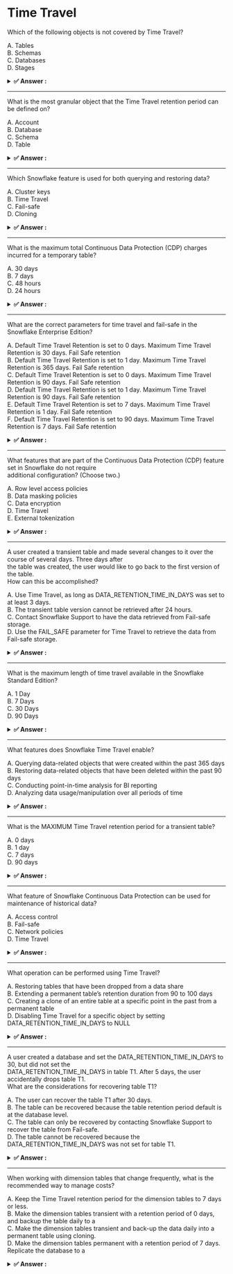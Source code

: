 # Time Travel                                                                                                                                                                                                                                                                                                                                                                                                                                                                                                                                                                                                                                                                                                    
Which of the following objects is not covered by Time Travel?                                                                                                                                                                                                                                                                                                                                                                                                                                                                                                                                                                                                                                                    
                                                                                                                                                                                                                                                                                                                                                                                                                                                                                                                                                                                                                                                                                                                 
A. Tables<br>B. Schemas<br>C. Databases<br>D. Stages                                                                                                                                                                                                                                                                                                                                                                                                                                                                                                                                                                                                                                                             
                                                                                                                                                                                                                                                                                                                                                                                                                                                                                                                                                                                                                                                                                                                 
<details>                                                                                                                                                                                                                                                                                                                                                                                                                                                                                                                                                                                                                                                                                                        
<summary><strong>✅ Answer : </strong></summary>                                                                                                                                                                                                                                                                                                                                                                                                                                                                                                                                                                                                                                                                 
<strong>D</strong>                                                                                                                                                                                                                                                                                                                                                                                                                                                                                                                                                                                                                                                                                               
                                                                                                                                                                                                                                                                                                                                                                                                                                                                                                                                                                                                                                                                                                                 
The correct answer is D. Stages are not directly covered by Snowflake's Time Travel feature. Time Travel                                                                                                                                                                                                                                                                                                                                                                                                                                                                                                                                                                                                         
allows you to access historical data for tables, schemas, and databases at any point within a defined period.                                                                                                                                                                                                                                                                                                                                                                                                                                                                                                                                                                                                    
This period, known as the data retention period, can be up to 90 days for Snowflake Enterprise Edition (and                                                                                                                                                                                                                                                                                                                                                                                                                                                                                                                                                                                                      
higher). Time Travel enables restoring data to a previous state, recovering dropped objects, and querying data                                                                                                                                                                                                                                                                                                                                                                                                                                                                                                                                                                                                   
as it existed in the past.                                                                                                                                                                                                                                                                                                                                                                                                                                                                                                                                                                                                                                                                                       
Tables are fundamental data storage units in Snowflake and are directly supported by Time Travel. Schemas,                                                                                                                                                                                                                                                                                                                                                                                                                                                                                                                                                                                                       
which are logical groupings of database objects like tables, views, and functions, are also covered, enabling                                                                                                                                                                                                                                                                                                                                                                                                                                                                                                                                                                                                    
you to restore an entire schema to a past state. Similarly, Databases, containing schemas and other objects,                                                                                                                                                                                                                                                                                                                                                                                                                                                                                                                                                                                                     
are also covered, allowing a database to be reverted to a previous version.                                                                                                                                                                                                                                                                                                                                                                                                                                                                                                                                                                                                                                      
Stages, on the other hand, are used for storing and accessing data files that are loaded into or unloaded from                                                                                                                                                                                                                                                                                                                                                                                                                                                                                                                                                                                                   
Snowflake. While you can version control files within stages using features like data pipelines or external                                                                                                                                                                                                                                                                                                                                                                                                                                                                                                                                                                                                      
tools, Time Travel doesn't directly apply to the stage objects themselves. It's the data within the tables loaded                                                                                                                                                                                                                                                                                                                                                                                                                                                                                                                                                                                                
from the stages that benefits from Time Travel. Therefore, while the data that was in a stage might end up                                                                                                                                                                                                                                                                                                                                                                                                                                                                                                                                                                                                       
being time traveled in a table, the stage itself is not subject to the Time Travel functionality.                                                                                                                                                                                                                                                                                                                                                                                                                                                                                                                                                                                                                
For more information on Snowflake's Time Travel feature and its scope, refer to the official Snowflake                                                                                                                                                                                                                                                                                                                                                                                                                                                                                                                                                                                                           
documentation:                                                                                                                                                                                                                                                                                                                                                                                                                                                                                                                                                                                                                                                                                                   
Snowflake Time Travel: https://docs.snowflake.com/en/user-guide/data-time-travel.html                                                                                                                                                                                                                                                                                                                                                                                                                                                                                                                                                                                                                            
Understanding Stages: https://docs.snowflake.com/en/user-guide/data-load-overview.html#stages                                                                                                                                                                                                                                                                                                                                                                                                                                                                                                                                                                                                                    
</details>                                                                                                                                                                                                                                                                                                                                                                                                                                                                                                                                                                                                                                                                                                       
                                                                                                                                                                                                                                                                                                                                                                                                                                                                                                                                                                                                                                                                                                                 
                                                                                                                                                                                                                                                                                                                                                                                                                                                                                                                                                                                                                                                                                                                 
---                                                                                                                                                                                                                                                                                                                                                                                                                                                                                                                                                                                                                                                                                                              
What is the most granular object that the Time Travel retention period can be defined on?                                                                                                                                                                                                                                                                                                                                                                                                                                                                                                                                                                                                                        
                                                                                                                                                                                                                                                                                                                                                                                                                                                                                                                                                                                                                                                                                                                 
A. Account<br>B. Database<br>C. Schema<br>D. Table                                                                                                                                                                                                                                                                                                                                                                                                                                                                                                                                                                                                                                                               
                                                                                                                                                                                                                                                                                                                                                                                                                                                                                                                                                                                                                                                                                                                 
<details>                                                                                                                                                                                                                                                                                                                                                                                                                                                                                                                                                                                                                                                                                                        
<summary><strong>✅ Answer : </strong></summary>                                                                                                                                                                                                                                                                                                                                                                                                                                                                                                                                                                                                                                                                 
<strong>D</strong>                                                                                                                                                                                                                                                                                                                                                                                                                                                                                                                                                                                                                                                                                               
                                                                                                                                                                                                                                                                                                                                                                                                                                                                                                                                                                                                                                                                                                                 
The correct answer is D. Table. Snowflake's Time Travel feature allows restoring historical data, and the                                                                                                                                                                                                                                                                                                                                                                                                                                                                                                                                                                                                        
retention period, which determines how far back data can be recovered, is configurable. Time Travel retention                                                                                                                                                                                                                                                                                                                                                                                                                                                                                                                                                                                                    
is not set at the account, database, or schema level. Instead, it is defined most granularly at the table level.                                                                                                                                                                                                                                                                                                                                                                                                                                                                                                                                                                                                 
This means that each table can have its own specific time travel retention period. While databases and                                                                                                                                                                                                                                                                                                                                                                                                                                                                                                                                                                                                           
schemas are logical containers for tables, they inherit the table-level configuration for time travel when no                                                                                                                                                                                                                                                                                                                                                                                                                                                                                                                                                                                                    
specific setting is provided to the database or schema. Tables are the specific physical objects in Snowflake                                                                                                                                                                                                                                                                                                                                                                                                                                                                                                                                                                                                    
that store data; therefore, time travel’s retention period applies to the data stored within the individual tables.                                                                                                                                                                                                                                                                                                                                                                                                                                                                                                                                                                                              
When you perform operations like dropping or updating a table, the historical data is stored to enable the time                                                                                                                                                                                                                                                                                                                                                                                                                                                                                                                                                                                                  
travel feature, which is configured at the table level. This granulity of configuration permits fine-grained                                                                                                                                                                                                                                                                                                                                                                                                                                                                                                                                                                                                     
control over data recovery, allowing for differences in data sensitivity and value across different tables.                                                                                                                                                                                                                                                                                                                                                                                                                                                                                                                                                                                                      
Configuring time travel at the table level is also very efficient because you can have different retention                                                                                                                                                                                                                                                                                                                                                                                                                                                                                                                                                                                                       
policies for different types of tables, thus preventing excessive costs on those tables that don't require long                                                                                                                                                                                                                                                                                                                                                                                                                                                                                                                                                                                                  
retention periods.                                                                                                                                                                                                                                                                                                                                                                                                                                                                                                                                                                                                                                                                                               
Authoritative Links for further research:                                                                                                                                                                                                                                                                                                                                                                                                                                                                                                                                                                                                                                                                        
Snowflake Documentation on Time Travel: https://docs.snowflake.com/en/user-guide/data-time-travel.html                                                                                                                                                                                                                                                                                                                                                                                                                                                                                                                                                                                                           
Snowflake Documentation on Configuring Time Travel: https://docs.snowflake.com/en/user-guide/datatime-travel-configure.html                                                                                                                                                                                                                                                                                                                                                                                                                                                                                                                                                                                      
</details>                                                                                                                                                                                                                                                                                                                                                                                                                                                                                                                                                                                                                                                                                                       
                                                                                                                                                                                                                                                                                                                                                                                                                                                                                                                                                                                                                                                                                                                 
                                                                                                                                                                                                                                                                                                                                                                                                                                                                                                                                                                                                                                                                                                                 
---                                                                                                                                                                                                                                                                                                                                                                                                                                                                                                                                                                                                                                                                                                              
Which Snowflake feature is used for both querying and restoring data?                                                                                                                                                                                                                                                                                                                                                                                                                                                                                                                                                                                                                                            
                                                                                                                                                                                                                                                                                                                                                                                                                                                                                                                                                                                                                                                                                                                 
A. Cluster keys<br>B. Time Travel<br>C. Fail-safe<br>D. Cloning                                                                                                                                                                                                                                                                                                                                                                                                                                                                                                                                                                                                                                                  
                                                                                                                                                                                                                                                                                                                                                                                                                                                                                                                                                                                                                                                                                                                 
<details>                                                                                                                                                                                                                                                                                                                                                                                                                                                                                                                                                                                                                                                                                                        
<summary><strong>✅ Answer : </strong></summary>                                                                                                                                                                                                                                                                                                                                                                                                                                                                                                                                                                                                                                                                 
<strong>B</strong>                                                                                                                                                                                                                                                                                                                                                                                                                                                                                                                                                                                                                                                                                               
                                                                                                                                                                                                                                                                                                                                                                                                                                                                                                                                                                                                                                                                                                                 
The correct answer is B. Time Travel. Time Travel is a core Snowflake feature that enables users to access                                                                                                                                                                                                                                                                                                                                                                                                                                                                                                                                                                                                       
historical data at any point within a defined retention period. This functionality serves dual purposes: querying                                                                                                                                                                                                                                                                                                                                                                                                                                                                                                                                                                                                
and restoring data. Firstly, it allows users to query data as it existed at a specific point in the past, without                                                                                                                                                                                                                                                                                                                                                                                                                                                                                                                                                                                                
needing to restore the entire table. This is achieved through simple SQL queries using the AT or BEFORE                                                                                                                                                                                                                                                                                                                                                                                                                                                                                                                                                                                                          
keywords with a timestamp or offset. Secondly, Time Travel facilitates data restoration by enabling users to                                                                                                                                                                                                                                                                                                                                                                                                                                                                                                                                                                                                     
create clones or restore tables, schemas, or databases back to their state at a previous point in time. This is                                                                                                                                                                                                                                                                                                                                                                                                                                                                                                                                                                                                  
crucial for recovering from accidental data deletion or incorrect updates.                                                                                                                                                                                                                                                                                                                                                                                                                                                                                                                                                                                                                                       
In contrast, cluster keys (A) are used to optimize data storage and query performance by grouping similar                                                                                                                                                                                                                                                                                                                                                                                                                                                                                                                                                                                                        
data together. Fail-safe (C) is Snowflake's disaster recovery mechanism designed for data recovery by                                                                                                                                                                                                                                                                                                                                                                                                                                                                                                                                                                                                            
Snowflake after the Time Travel retention period, but it is not user accessible for querying or immediate                                                                                                                                                                                                                                                                                                                                                                                                                                                                                                                                                                                                        
restoration and it also has no user query interface. Cloning (D) is a powerful feature for creating point-in-timecopies but does not allow querying the past data directly, that past data should be accessed first using the                                                                                                                                                                                                                                                                                                                                                                                                                                                                                    
Time Travel query. Thus, only Time Travel provides a combined mechanism for direct historical data query and                                                                                                                                                                                                                                                                                                                                                                                                                                                                                                                                                                                                     
restoration.                                                                                                                                                                                                                                                                                                                                                                                                                                                                                                                                                                                                                                                                                                     
Essentially, Time Travel acts as a built-in version control system for data within Snowflake, allowing flexible                                                                                                                                                                                                                                                                                                                                                                                                                                                                                                                                                                                                  
data analysis and recovery strategies. Its dual function makes it an essential part of Snowflake's data                                                                                                                                                                                                                                                                                                                                                                                                                                                                                                                                                                                                          
management capabilities.                                                                                                                                                                                                                                                                                                                                                                                                                                                                                                                                                                                                                                                                                         
For further research, consult the official Snowflake documentation on Time Travel:                                                                                                                                                                                                                                                                                                                                                                                                                                                                                                                                                                                                                               
Snowflake Time Travel                                                                                                                                                                                                                                                                                                                                                                                                                                                                                                                                                                                                                                                                                            
Snowflake Data Recovery                                                                                                                                                                                                                                                                                                                                                                                                                                                                                                                                                                                                                                                                                          
</details>                                                                                                                                                                                                                                                                                                                                                                                                                                                                                                                                                                                                                                                                                                       
                                                                                                                                                                                                                                                                                                                                                                                                                                                                                                                                                                                                                                                                                                                 
                                                                                                                                                                                                                                                                                                                                                                                                                                                                                                                                                                                                                                                                                                                 
---                                                                                                                                                                                                                                                                                                                                                                                                                                                                                                                                                                                                                                                                                                              
What is the maximum total Continuous Data Protection (CDP) charges incurred for a temporary table?                                                                                                                                                                                                                                                                                                                                                                                                                                                                                                                                                                                                               
                                                                                                                                                                                                                                                                                                                                                                                                                                                                                                                                                                                                                                                                                                                 
A. 30 days<br>B. 7 days<br>C. 48 hours<br>D. 24 hours                                                                                                                                                                                                                                                                                                                                                                                                                                                                                                                                                                                                                                                            
                                                                                                                                                                                                                                                                                                                                                                                                                                                                                                                                                                                                                                                                                                                 
<details>                                                                                                                                                                                                                                                                                                                                                                                                                                                                                                                                                                                                                                                                                                        
<summary><strong>✅ Answer : </strong></summary>                                                                                                                                                                                                                                                                                                                                                                                                                                                                                                                                                                                                                                                                 
<strong>D</strong>                                                                                                                                                                                                                                                                                                                                                                                                                                                                                                                                                                                                                                                                                               
                                                                                                                                                                                                                                                                                                                                                                                                                                                                                                                                                                                                                                                                                                                 
The correct answer is D. 24 hours. Here's why: Snowflake's Continuous Data Protection (CDP), which enables                                                                                                                                                                                                                                                                                                                                                                                                                                                                                                                                                                                                       
Time Travel and Fail-safe, applies differently to various object types. Temporary tables, designed for shortlived operations within a session, have a much more restricted CDP window compared to permanent tables.                                                                                                                                                                                                                                                                                                                                                                                                                                                                                              
Specifically, Time Travel for temporary tables is limited to a maximum of 1 day (24 hours). After this period,                                                                                                                                                                                                                                                                                                                                                                                                                                                                                                                                                                                                   
the historical data is purged, and it's no longer recoverable using Time Travel functionalities. Therefore, the                                                                                                                                                                                                                                                                                                                                                                                                                                                                                                                                                                                                  
maximum incurred CDP charge for a temporary table, based on the Time Travel retention period, is capped at                                                                                                                                                                                                                                                                                                                                                                                                                                                                                                                                                                                                       
24 hours. Fail-safe, Snowflake's longer-term data protection, doesn't apply to temporary tables. It solely                                                                                                                                                                                                                                                                                                                                                                                                                                                                                                                                                                                                       
provides recovery protection for permanent tables and schema objects within a defined Fail-safe period.                                                                                                                                                                                                                                                                                                                                                                                                                                                                                                                                                                                                          
This shorter CDP window for temporary tables reflects their purpose – to hold intermediate or sessionspecific data which are usually transient in nature. The 24-hour limit ensures efficient use of storage and                                                                                                                                                                                                                                                                                                                                                                                                                                                                                                 
reduces costs associated with prolonged data retention for ephemeral objects. In essence, Snowflake                                                                                                                                                                                                                                                                                                                                                                                                                                                                                                                                                                                                              
balances data recovery capabilities with the lifecycle of temporary tables.                                                                                                                                                                                                                                                                                                                                                                                                                                                                                                                                                                                                                                      
Authoritative Links:                                                                                                                                                                                                                                                                                                                                                                                                                                                                                                                                                                                                                                                                                             
Snowflake Documentation on Time Travel: https://docs.snowflake.com/en/user-guide/data-time-travel.html                                                                                                                                                                                                                                                                                                                                                                                                                                                                                                                                                                                                           
(Refer to the section on temporary objects for specific retention details)                                                                                                                                                                                                                                                                                                                                                                                                                                                                                                                                                                                                                                       
Snowflake Documentation on Fail-safe: https://docs.snowflake.com/en/user-guide/data-failsafe.html (Note                                                                                                                                                                                                                                                                                                                                                                                                                                                                                                                                                                                                          
the exclusion of temporary tables from Fail-safe protection)                                                                                                                                                                                                                                                                                                                                                                                                                                                                                                                                                                                                                                                     
</details>                                                                                                                                                                                                                                                                                                                                                                                                                                                                                                                                                                                                                                                                                                       
                                                                                                                                                                                                                                                                                                                                                                                                                                                                                                                                                                                                                                                                                                                 
                                                                                                                                                                                                                                                                                                                                                                                                                                                                                                                                                                                                                                                                                                                 
---                                                                                                                                                                                                                                                                                                                                                                                                                                                                                                                                                                                                                                                                                                              
What are the correct parameters for time travel and fail-safe in the Snowflake Enterprise Edition?                                                                                                                                                                                                                                                                                                                                                                                                                                                                                                                                                                                                               
                                                                                                                                                                                                                                                                                                                                                                                                                                                                                                                                                                                                                                                                                                                 
A. Default Time Travel Retention is set to 0 days. Maximum Time Travel Retention is 30 days. Fail Safe retention<br>B. Default Time Travel Retention is set to 1 day. Maximum Time Travel Retention is 365 days. Fail Safe retention<br>C. Default Time Travel Retention is set to 0 days. Maximum Time Travel Retention is 90 days. Fail Safe retention<br>D. Default Time Travel Retention is set to 1 day. Maximum Time Travel Retention is 90 days. Fail Safe retention<br>E. Default Time Travel Retention is set to 7 days. Maximum Time Travel Retention is 1 day. Fail Safe retention<br>F. Default Time Travel Retention is set to 90 days. Maximum Time Travel Retention is 7 days. Fail Safe retention
                                                                                                                                                                                                                                                                                                                                                                                                                                                                                                                                                                                                                                                                                                                 
<details>                                                                                                                                                                                                                                                                                                                                                                                                                                                                                                                                                                                                                                                                                                        
<summary><strong>✅ Answer : </strong></summary>                                                                                                                                                                                                                                                                                                                                                                                                                                                                                                                                                                                                                                                                 
<strong>D</strong>                                                                                                                                                                                                                                                                                                                                                                                                                                                                                                                                                                                                                                                                                               
                                                                                                                                                                                                                                                                                                                                                                                                                                                                                                                                                                                                                                                                                                                 
The correct answer is D. Snowflake's Time Travel feature allows accessing historical data at any point within a                                                                                                                                                                                                                                                                                                                                                                                                                                                                                                                                                                                                  
defined period, enabling recovery from accidental data loss or modification. For Snowflake Enterprise Edition,                                                                                                                                                                                                                                                                                                                                                                                                                                                                                                                                                                                                   
the default Time Travel retention period is 1 day. This means that data can be restored up to 1 day in the past                                                                                                                                                                                                                                                                                                                                                                                                                                                                                                                                                                                                  
without needing explicit configuration. The maximum Time Travel retention period, which can be configured                                                                                                                                                                                                                                                                                                                                                                                                                                                                                                                                                                                                        
using the DATA_RETENTION_TIME_IN_DAYS parameter when creating or altering objects like tables,                                                                                                                                                                                                                                                                                                                                                                                                                                                                                                                                                                                                                   
schemas, or databases, is 90 days. This configurable limit gives users a broader window to recover older data.                                                                                                                                                                                                                                                                                                                                                                                                                                                                                                                                                                                                   
Fail-safe, on the other hand, is a system-managed period during which data is not recoverable by users but is                                                                                                                                                                                                                                                                                                                                                                                                                                                                                                                                                                                                    
retained by Snowflake in case of system failures. The fail-safe retention period for Snowflake EnterpriseEdition is 7 days. This means after the Time Travel retention expires, data remains recoverable by Snowflake                                                                                                                                                                                                                                                                                                                                                                                                                                                                                            
internally for 7 more days if a catastrophic failure occurs.                                                                                                                                                                                                                                                                                                                                                                                                                                                                                                                                                                                                                                                     
Options A, B, C, E, and F are incorrect because they provide inaccurate values for the default or maximum time                                                                                                                                                                                                                                                                                                                                                                                                                                                                                                                                                                                                   
travel retention, or fail-safe period in Snowflake Enterprise Edition.                                                                                                                                                                                                                                                                                                                                                                                                                                                                                                                                                                                                                                           
Therefore, answer D is the only option that accurately depicts the default Time Travel retention of 1 day, the                                                                                                                                                                                                                                                                                                                                                                                                                                                                                                                                                                                                   
maximum Time Travel retention of 90 days, and the fail-safe retention of 7 days for Snowflake Enterprise                                                                                                                                                                                                                                                                                                                                                                                                                                                                                                                                                                                                         
Edition.                                                                                                                                                                                                                                                                                                                                                                                                                                                                                                                                                                                                                                                                                                         
Authoritative links for further research:                                                                                                                                                                                                                                                                                                                                                                                                                                                                                                                                                                                                                                                                        
Snowflake Documentation on Time Travel: https://docs.snowflake.com/en/user-guide/data-time-travel                                                                                                                                                                                                                                                                                                                                                                                                                                                                                                                                                                                                                
Snowflake Documentation on Fail-safe: https://docs.snowflake.com/en/user-guide/data-failsafe                                                                                                                                                                                                                                                                                                                                                                                                                                                                                                                                                                                                                     
Snowflake Documentation on Data Retention Period: https://docs.snowflake.com/en/sqlreference/parameters#data-retention-time-in-days                                                                                                                                                                                                                                                                                                                                                                                                                                                                                                                                                                              
</details>                                                                                                                                                                                                                                                                                                                                                                                                                                                                                                                                                                                                                                                                                                       
                                                                                                                                                                                                                                                                                                                                                                                                                                                                                                                                                                                                                                                                                                                 
                                                                                                                                                                                                                                                                                                                                                                                                                                                                                                                                                                                                                                                                                                                 
---                                                                                                                                                                                                                                                                                                                                                                                                                                                                                                                                                                                                                                                                                                              
What features that are part of the Continuous Data Protection (CDP) feature set in Snowflake do not require                                                                                                                                                                                                                                                                                                                                                                                                                                                                                                                                                                                                      
additional configuration? (Choose two.)                                                                                                                                                                                                                                                                                                                                                                                                                                                                                                                                                                                                                                                                          
                                                                                                                                                                                                                                                                                                                                                                                                                                                                                                                                                                                                                                                                                                                 
A. Row level access policies<br>B. Data masking policies<br>C. Data encryption<br>D. Time Travel<br>E. External tokenization                                                                                                                                                                                                                                                                                                                                                                                                                                                                                                                                                                                     
                                                                                                                                                                                                                                                                                                                                                                                                                                                                                                                                                                                                                                                                                                                 
<details>                                                                                                                                                                                                                                                                                                                                                                                                                                                                                                                                                                                                                                                                                                        
<summary><strong>✅ Answer : </strong></summary>                                                                                                                                                                                                                                                                                                                                                                                                                                                                                                                                                                                                                                                                 
<strong>C, D</strong>                                                                                                                                                                                                                                                                                                                                                                                                                                                                                                                                                                                                                                                                                            
                                                                                                                                                                                                                                                                                                                                                                                                                                                                                                                                                                                                                                                                                                                 
The correct answer is C. Data encryption and D. Time Travel.                                                                                                                                                                                                                                                                                                                                                                                                                                                                                                                                                                                                                                                     
Here's the justification:                                                                                                                                                                                                                                                                                                                                                                                                                                                                                                                                                                                                                                                                                        
Continuous Data Protection (CDP) in Snowflake aims to provide a comprehensive approach to data protection                                                                                                                                                                                                                                                                                                                                                                                                                                                                                                                                                                                                        
with minimal administrative overhead. Two of its core features, Data Encryption and Time Travel, are designed                                                                                                                                                                                                                                                                                                                                                                                                                                                                                                                                                                                                    
to work automatically without requiring significant, direct configuration by users beyond initial setup.                                                                                                                                                                                                                                                                                                                                                                                                                                                                                                                                                                                                         
Data Encryption at rest and in transit is enabled by default in Snowflake. Snowflake automatically encrypts all                                                                                                                                                                                                                                                                                                                                                                                                                                                                                                                                                                                                  
data using AES 256-bit encryption, managed by Snowflake. Customers can opt for Customer-Managed Keys                                                                                                                                                                                                                                                                                                                                                                                                                                                                                                                                                                                                             
(CMK) for added control, but the default encryption doesn't require any initial setup.                                                                                                                                                                                                                                                                                                                                                                                                                                                                                                                                                                                                                           
Time Travel allows you to access historical data at any point within a defined period. This feature is enabled                                                                                                                                                                                                                                                                                                                                                                                                                                                                                                                                                                                                   
automatically for every Snowflake account and every table created in the Snowflake account. The                                                                                                                                                                                                                                                                                                                                                                                                                                                                                                                                                                                                                  
DATA_RETENTION_TIME_IN_DAYS parameter is configurable at the account, database, or table level,                                                                                                                                                                                                                                                                                                                                                                                                                                                                                                                                                                                                                  
allowing users to determine how long historical data is preserved. The default retention period depends on                                                                                                                                                                                                                                                                                                                                                                                                                                                                                                                                                                                                       
the Snowflake edition and object types, but fundamentally, Time Travel is on without requiring users tospecifically enable it.                                                                                                                                                                                                                                                                                                                                                                                                                                                                                                                                                                                   
On the other hand, Row-level access policies and data masking policies require configurations to specify the                                                                                                                                                                                                                                                                                                                                                                                                                                                                                                                                                                                                     
criteria for filtering or masking data. External tokenization involves integrating with external tokenization                                                                                                                                                                                                                                                                                                                                                                                                                                                                                                                                                                                                    
services, which inherently requires setup and configuration.                                                                                                                                                                                                                                                                                                                                                                                                                                                                                                                                                                                                                                                     
Therefore, Data Encryption and Time Travel, as part of Snowflake's CDP, are largely operational without                                                                                                                                                                                                                                                                                                                                                                                                                                                                                                                                                                                                          
explicit, user-defined configuration, making them the correct answer.                                                                                                                                                                                                                                                                                                                                                                                                                                                                                                                                                                                                                                            
References:                                                                                                                                                                                                                                                                                                                                                                                                                                                                                                                                                                                                                                                                                                      
Snowflake Data Encryption: https://docs.snowflake.com/en/user-guide/security-encryption.html                                                                                                                                                                                                                                                                                                                                                                                                                                                                                                                                                                                                                     
Snowflake Time Travel: https://docs.snowflake.com/en/user-guide/data-time-travel.html                                                                                                                                                                                                                                                                                                                                                                                                                                                                                                                                                                                                                            
</details>                                                                                                                                                                                                                                                                                                                                                                                                                                                                                                                                                                                                                                                                                                       
                                                                                                                                                                                                                                                                                                                                                                                                                                                                                                                                                                                                                                                                                                                 
                                                                                                                                                                                                                                                                                                                                                                                                                                                                                                                                                                                                                                                                                                                 
---                                                                                                                                                                                                                                                                                                                                                                                                                                                                                                                                                                                                                                                                                                              
A user created a transient table and made several changes to it over the course of several days. Three days after                                                                                                                                                                                                                                                                                                                                                                                                                                                                                                                                                                                                
the table was created, the user would like to go back to the first version of the table.                                                                                                                                                                                                                                                                                                                                                                                                                                                                                                                                                                                                                         
How can this be accomplished?                                                                                                                                                                                                                                                                                                                                                                                                                                                                                                                                                                                                                                                                                    
                                                                                                                                                                                                                                                                                                                                                                                                                                                                                                                                                                                                                                                                                                                 
A. Use Time Travel, as long as DATA_RETENTION_TIME_IN_DAYS was set to at least 3 days.<br>B. The transient table version cannot be retrieved after 24 hours.<br>C. Contact Snowflake Support to have the data retrieved from Fail-safe storage.<br>D. Use the FAIL_SAFE parameter for Time Travel to retrieve the data from Fail-safe storage.                                                                                                                                                                                                                                                                                                                                                                   
                                                                                                                                                                                                                                                                                                                                                                                                                                                                                                                                                                                                                                                                                                                 
<details>                                                                                                                                                                                                                                                                                                                                                                                                                                                                                                                                                                                                                                                                                                        
<summary><strong>✅ Answer : </strong></summary>                                                                                                                                                                                                                                                                                                                                                                                                                                                                                                                                                                                                                                                                 
<strong>B</strong>                                                                                                                                                                                                                                                                                                                                                                                                                                                                                                                                                                                                                                                                                               
                                                                                                                                                                                                                                                                                                                                                                                                                                                                                                                                                                                                                                                                                                                 
The correct answer is B: The transient table version cannot be retrieved after 24 hours. Here's why:                                                                                                                                                                                                                                                                                                                                                                                                                                                                                                                                                                                                             
Transient tables in Snowflake are designed for temporary data storage where data recovery is not a primary                                                                                                                                                                                                                                                                                                                                                                                                                                                                                                                                                                                                       
concern. This is reflected in their limited Time Travel retention period. Unlike standard tables which can have                                                                                                                                                                                                                                                                                                                                                                                                                                                                                                                                                                                                  
their DATA_RETENTION_TIME_IN_DAYS configured up to 90 days (for Enterprise Edition and higher),                                                                                                                                                                                                                                                                                                                                                                                                                                                                                                                                                                                                                  
transient tables have a fixed Time Travel retention period of only one day.                                                                                                                                                                                                                                                                                                                                                                                                                                                                                                                                                                                                                                      
After this 24-hour window, the historical data is purged from the system and cannot be recovered using Time                                                                                                                                                                                                                                                                                                                                                                                                                                                                                                                                                                                                      
Travel. Since the user wants to access the first version of the table three days after creation, the data would                                                                                                                                                                                                                                                                                                                                                                                                                                                                                                                                                                                                  
have already been purged.                                                                                                                                                                                                                                                                                                                                                                                                                                                                                                                                                                                                                                                                                        
Option A is incorrect because even if DATA_RETENTION_TIME_IN_DAYS was set to 3 days, this setting does                                                                                                                                                                                                                                                                                                                                                                                                                                                                                                                                                                                                           
not apply to transient tables. The maximum Time Travel retention for transient tables is always 1 day.                                                                                                                                                                                                                                                                                                                                                                                                                                                                                                                                                                                                           
Option C is incorrect because Fail-safe storage, while designed for disaster recovery by Snowflake, is not                                                                                                                                                                                                                                                                                                                                                                                                                                                                                                                                                                                                       
directly accessible to users for data retrieval. Users cannot manually retrieve data from Fail-safe. Snowflake                                                                                                                                                                                                                                                                                                                                                                                                                                                                                                                                                                                                   
Support uses Fail-safe to restore data only in extreme scenarios where the entire account is compromised.                                                                                                                                                                                                                                                                                                                                                                                                                                                                                                                                                                                                        
Option D is incorrect because the FAIL_SAFE parameter does not exist for Time Travel. Fail-safe is a separate                                                                                                                                                                                                                                                                                                                                                                                                                                                                                                                                                                                                    
component managed by Snowflake for disaster recovery; it's not directly exposed for user queries or Time                                                                                                                                                                                                                                                                                                                                                                                                                                                                                                                                                                                                         
Travel operations.                                                                                                                                                                                                                                                                                                                                                                                                                                                                                                                                                                                                                                                                                               
Therefore, attempting to retrieve the transient table's first version after three days is impossible within                                                                                                                                                                                                                                                                                                                                                                                                                                                                                                                                                                                                      
Snowflake's default functionality, making option B the correct explanation. The one-day retention period                                                                                                                                                                                                                                                                                                                                                                                                                                                                                                                                                                                                         
renders Time Travel ineffective beyond that duration for transient tables.                                                                                                                                                                                                                                                                                                                                                                                                                                                                                                                                                                                                                                       
For more information, refer to the Snowflake documentation on data retention and transient tables:                                                                                                                                                                                                                                                                                                                                                                                                                                                                                                                                                                                                               
Understanding & Using Time Travel: https://docs.snowflake.com/en/user-guide/data-recovery-timetravel.html                                                                                                                                                                                                                                                                                                                                                                                                                                                                                                                                                                                                        
CREATE TABLE: https://docs.snowflake.com/en/sql-reference/sql/create-table.html (Search for the                                                                                                                                                                                                                                                                                                                                                                                                                                                                                                                                                                                                                  
"TRANSIENT" keyword for information about transient tables).                                                                                                                                                                                                                                                                                                                                                                                                                                                                                                                                                                                                                                                     
</details>                                                                                                                                                                                                                                                                                                                                                                                                                                                                                                                                                                                                                                                                                                       
                                                                                                                                                                                                                                                                                                                                                                                                                                                                                                                                                                                                                                                                                                                 
                                                                                                                                                                                                                                                                                                                                                                                                                                                                                                                                                                                                                                                                                                                 
---                                                                                                                                                                                                                                                                                                                                                                                                                                                                                                                                                                                                                                                                                                              
What is the maximum length of time travel available in the Snowflake Standard Edition?                                                                                                                                                                                                                                                                                                                                                                                                                                                                                                                                                                                                                           
                                                                                                                                                                                                                                                                                                                                                                                                                                                                                                                                                                                                                                                                                                                 
A. 1 Day<br>B. 7 Days<br>C. 30 Days<br>D. 90 Days                                                                                                                                                                                                                                                                                                                                                                                                                                                                                                                                                                                                                                                                
                                                                                                                                                                                                                                                                                                                                                                                                                                                                                                                                                                                                                                                                                                                 
<details>                                                                                                                                                                                                                                                                                                                                                                                                                                                                                                                                                                                                                                                                                                        
<summary><strong>✅ Answer : </strong></summary>                                                                                                                                                                                                                                                                                                                                                                                                                                                                                                                                                                                                                                                                 
<strong>A</strong>                                                                                                                                                                                                                                                                                                                                                                                                                                                                                                                                                                                                                                                                                               
                                                                                                                                                                                                                                                                                                                                                                                                                                                                                                                                                                                                                                                                                                                 
The correct answer is A. 1 Day. Time Travel in Snowflake refers to the ability to access historical data at any                                                                                                                                                                                                                                                                                                                                                                                                                                                                                                                                                                                                  
point within a defined period. The duration of this period is governed by the Snowflake edition and, crucially,                                                                                                                                                                                                                                                                                                                                                                                                                                                                                                                                                                                                  
the Time Travel retention period set for the account or specific objects. Snowflake's Standard Edition offers                                                                                                                                                                                                                                                                                                                                                                                                                                                                                                                                                                                                    
the most basic Time Travel functionality, limiting the accessible historical data to a maximum of 1 day. While                                                                                                                                                                                                                                                                                                                                                                                                                                                                                                                                                                                                   
Snowflake allows setting shorter Time Travel durations, it cannot exceed the limit imposed by the edition.                                                                                                                                                                                                                                                                                                                                                                                                                                                                                                                                                                                                       
Extending the Time Travel period beyond 1 day requires upgrading to a higher Snowflake edition (Enterprise                                                                                                                                                                                                                                                                                                                                                                                                                                                                                                                                                                                                       
or Business Critical). The data retention period is a crucial aspect of data governance and recovery strategies.                                                                                                                                                                                                                                                                                                                                                                                                                                                                                                                                                                                                 
A shorter retention period impacts the cost, as old data requires storage.                                                                                                                                                                                                                                                                                                                                                                                                                                                                                                                                                                                                                                       
For the Snowflake Standard Edition, the maximum Time Travel retention period is fixed at 1 day. This means                                                                                                                                                                                                                                                                                                                                                                                                                                                                                                                                                                                                       
that you can only query or restore data up to 24 hours after it was modified or deleted. This limitation is                                                                                                                                                                                                                                                                                                                                                                                                                                                                                                                                                                                                      
inherent to the feature set offered within the Standard Edition tier. Other editions, such as Enterprise and                                                                                                                                                                                                                                                                                                                                                                                                                                                                                                                                                                                                     
Business Critical, provide configurable Time Travel periods that can extend up to 90 days. Understanding                                                                                                                                                                                                                                                                                                                                                                                                                                                                                                                                                                                                         
these differences is essential for architects and database administrators planning for disaster recovery and                                                                                                                                                                                                                                                                                                                                                                                                                                                                                                                                                                                                     
data auditing. Configuring appropriate time travel settings helps balance storage costs with operational                                                                                                                                                                                                                                                                                                                                                                                                                                                                                                                                                                                                         
requirements.                                                                                                                                                                                                                                                                                                                                                                                                                                                                                                                                                                                                                                                                                                    
Authoritative links for further research:                                                                                                                                                                                                                                                                                                                                                                                                                                                                                                                                                                                                                                                                        
Snowflake Time Travel Documentation                                                                                                                                                                                                                                                                                                                                                                                                                                                                                                                                                                                                                                                                              
Understanding Snowflake Editions                                                                                                                                                                                                                                                                                                                                                                                                                                                                                                                                                                                                                                                                                 
</details>                                                                                                                                                                                                                                                                                                                                                                                                                                                                                                                                                                                                                                                                                                       
                                                                                                                                                                                                                                                                                                                                                                                                                                                                                                                                                                                                                                                                                                                 
                                                                                                                                                                                                                                                                                                                                                                                                                                                                                                                                                                                                                                                                                                                 
---                                                                                                                                                                                                                                                                                                                                                                                                                                                                                                                                                                                                                                                                                                              
What features does Snowflake Time Travel enable?                                                                                                                                                                                                                                                                                                                                                                                                                                                                                                                                                                                                                                                                 
                                                                                                                                                                                                                                                                                                                                                                                                                                                                                                                                                                                                                                                                                                                 
A. Querying data-related objects that were created within the past 365 days<br>B. Restoring data-related objects that have been deleted within the past 90 days<br>C. Conducting point-in-time analysis for BI reporting<br>D. Analyzing data usage/manipulation over all periods of time                                                                                                                                                                                                                                                                                                                                                                                                                        
                                                                                                                                                                                                                                                                                                                                                                                                                                                                                                                                                                                                                                                                                                                 
<details>                                                                                                                                                                                                                                                                                                                                                                                                                                                                                                                                                                                                                                                                                                        
<summary><strong>✅ Answer : </strong></summary>                                                                                                                                                                                                                                                                                                                                                                                                                                                                                                                                                                                                                                                                 
<strong>B</strong>                                                                                                                                                                                                                                                                                                                                                                                                                                                                                                                                                                                                                                                                                               
                                                                                                                                                                                                                                                                                                                                                                                                                                                                                                                                                                                                                                                                                                                 
The correct answer is B. Restoring data-related objects that have been deleted within the past 90 days.                                                                                                                                                                                                                                                                                                                                                                                                                                                                                                                                                                                                          
Snowflake Time Travel is a powerful data recovery and historical analysis feature. It allows users to access                                                                                                                                                                                                                                                                                                                                                                                                                                                                                                                                                                                                     
and restore historical data and data-related objects (tables, schemas, databases) that have been modified or                                                                                                                                                                                                                                                                                                                                                                                                                                                                                                                                                                                                     
deleted within a defined period. The standard retention period for Time Travel is 1 day (24 hours), which can be                                                                                                                                                                                                                                                                                                                                                                                                                                                                                                                                                                                                 
configured up to 90 days for Enterprise Edition and higher, and 7 days for standard editions. This means that                                                                                                                                                                                                                                                                                                                                                                                                                                                                                                                                                                                                    
deleted or changed objects are not immediately gone but are retained for a specific time, making data loss                                                                                                                                                                                                                                                                                                                                                                                                                                                                                                                                                                                                       
recovery possible. Options A, C, and D are incorrect because while Time Travel does involve data from the                                                                                                                                                                                                                                                                                                                                                                                                                                                                                                                                                                                                        
past, its primary purpose is not solely about analysis of historical data (C or D). The 365 days in answer option                                                                                                                                                                                                                                                                                                                                                                                                                                                                                                                                                                                                
A is incorrect because Time Travel has a maximum retention period of 90 days, while the data in option D is                                                                                                                                                                                                                                                                                                                                                                                                                                                                                                                                                                                                      
handled more by Snowflake's history features rather than Time Travel. Time Travel focuses specifically on                                                                                                                                                                                                                                                                                                                                                                                                                                                                                                                                                                                                        
enabling point-in-time data access and, more importantly, the restoration of objects, making option B the                                                                                                                                                                                                                                                                                                                                                                                                                                                                                                                                                                                                        
most appropriate answer. The ability to restore deleted objects and tables is the core functionality of Time                                                                                                                                                                                                                                                                                                                                                                                                                                                                                                                                                                                                     
Travel, ensuring data durability and preventing accidental data loss. Time Travel is a crucial component of                                                                                                                                                                                                                                                                                                                                                                                                                                                                                                                                                                                                      
Snowflake's data protection strategy.                                                                                                                                                                                                                                                                                                                                                                                                                                                                                                                                                                                                                                                                            
Here are some authoritative links for further research:                                                                                                                                                                                                                                                                                                                                                                                                                                                                                                                                                                                                                                                          
Snowflake Documentation on Time Travel: https://docs.snowflake.com/en/user-guide/data-time-travel                                                                                                                                                                                                                                                                                                                                                                                                                                                                                                                                                                                                                
Snowflake Documentation on Data Retention Period: https://docs.snowflake.com/en/user-guide/data-timetravel#data-retention-period                                                                                                                                                                                                                                                                                                                                                                                                                                                                                                                                                                                 
</details>                                                                                                                                                                                                                                                                                                                                                                                                                                                                                                                                                                                                                                                                                                       
                                                                                                                                                                                                                                                                                                                                                                                                                                                                                                                                                                                                                                                                                                                 
                                                                                                                                                                                                                                                                                                                                                                                                                                                                                                                                                                                                                                                                                                                 
---                                                                                                                                                                                                                                                                                                                                                                                                                                                                                                                                                                                                                                                                                                              
What is the MAXIMUM Time Travel retention period for a transient table?                                                                                                                                                                                                                                                                                                                                                                                                                                                                                                                                                                                                                                          
                                                                                                                                                                                                                                                                                                                                                                                                                                                                                                                                                                                                                                                                                                                 
A. 0 days<br>B. 1 day<br>C. 7 days<br>D. 90 days                                                                                                                                                                                                                                                                                                                                                                                                                                                                                                                                                                                                                                                                 
                                                                                                                                                                                                                                                                                                                                                                                                                                                                                                                                                                                                                                                                                                                 
<details>                                                                                                                                                                                                                                                                                                                                                                                                                                                                                                                                                                                                                                                                                                        
<summary><strong>✅ Answer : </strong></summary>                                                                                                                                                                                                                                                                                                                                                                                                                                                                                                                                                                                                                                                                 
<strong>B</strong>                                                                                                                                                                                                                                                                                                                                                                                                                                                                                                                                                                                                                                                                                               
                                                                                                                                                                                                                                                                                                                                                                                                                                                                                                                                                                                                                                                                                                                 
The correct answer is B, 1 day. Transient tables in Snowflake are designed for temporary storage and offer                                                                                                                                                                                                                                                                                                                                                                                                                                                                                                                                                                                                       
limited data recovery options compared to permanent tables. Time Travel, a feature allowing access to                                                                                                                                                                                                                                                                                                                                                                                                                                                                                                                                                                                                            
historical data, is indeed supported for transient tables, but with a significantly reduced retention period.                                                                                                                                                                                                                                                                                                                                                                                                                                                                                                                                                                                                    
While standard tables can have Time Travel retention periods up to 90 days (or even longer with extended                                                                                                                                                                                                                                                                                                                                                                                                                                                                                                                                                                                                         
storage), transient tables are capped at a maximum of only 1 day. This shorter timeframe reflects their                                                                                                                                                                                                                                                                                                                                                                                                                                                                                                                                                                                                          
intended purpose of holding ephemeral data. After this 1-day retention period, the historical data becomes                                                                                                                                                                                                                                                                                                                                                                                                                                                                                                                                                                                                       
inaccessible. Understanding this distinction is crucial for data management strategies within Snowflake.                                                                                                                                                                                                                                                                                                                                                                                                                                                                                                                                                                                                         
Using transient tables for data that does not require long-term recovery reduces storage costs, but it comes                                                                                                                                                                                                                                                                                                                                                                                                                                                                                                                                                                                                     
with the limitation of a short Time Travel window.                                                                                                                                                                                                                                                                                                                                                                                                                                                                                                                                                                                                                                                               
Here are resources that can validate this information:                                                                                                                                                                                                                                                                                                                                                                                                                                                                                                                                                                                                                                                           
Snowflake Documentation on Transient Tables: https://docs.snowflake.com/en/user-guide/tables-transienttemp.html (This page provides the authoritative information regarding the properties and limitations of                                                                                                                                                                                                                                                                                                                                                                                                                                                                                                    
transient tables in Snowflake, including the 1-day Time Travel retention)                                                                                                                                                                                                                                                                                                                                                                                                                                                                                                                                                                                                                                        
Snowflake Documentation on Time Travel: https://docs.snowflake.com/en/user-guide/data-time-travel.html                                                                                                                                                                                                                                                                                                                                                                                                                                                                                                                                                                                                           
(This documentation explains time travel in general and also covers the different limitations for standard,                                                                                                                                                                                                                                                                                                                                                                                                                                                                                                                                                                                                      
transient and temporary tables.)                                                                                                                                                                                                                                                                                                                                                                                                                                                                                                                                                                                                                                                                                 
Snowflake Blog Post on Transient Tables: (If available, search the official Snowflake blog or community                                                                                                                                                                                                                                                                                                                                                                                                                                                                                                                                                                                                          
forums for additional explanations and use cases.)                                                                                                                                                                                                                                                                                                                                                                                                                                                                                                                                                                                                                                                               
</details>                                                                                                                                                                                                                                                                                                                                                                                                                                                                                                                                                                                                                                                                                                       
                                                                                                                                                                                                                                                                                                                                                                                                                                                                                                                                                                                                                                                                                                                 
                                                                                                                                                                                                                                                                                                                                                                                                                                                                                                                                                                                                                                                                                                                 
---                                                                                                                                                                                                                                                                                                                                                                                                                                                                                                                                                                                                                                                                                                              
What feature of Snowflake Continuous Data Protection can be used for maintenance of historical data?                                                                                                                                                                                                                                                                                                                                                                                                                                                                                                                                                                                                             
                                                                                                                                                                                                                                                                                                                                                                                                                                                                                                                                                                                                                                                                                                                 
A. Access control<br>B. Fail-safe<br>C. Network policies<br>D. Time Travel                                                                                                                                                                                                                                                                                                                                                                                                                                                                                                                                                                                                                                       
                                                                                                                                                                                                                                                                                                                                                                                                                                                                                                                                                                                                                                                                                                                 
<details>                                                                                                                                                                                                                                                                                                                                                                                                                                                                                                                                                                                                                                                                                                        
<summary><strong>✅ Answer : </strong></summary>                                                                                                                                                                                                                                                                                                                                                                                                                                                                                                                                                                                                                                                                 
<strong>D</strong>                                                                                                                                                                                                                                                                                                                                                                                                                                                                                                                                                                                                                                                                                               
                                                                                                                                                                                                                                                                                                                                                                                                                                                                                                                                                                                                                                                                                                                 
The correct answer is D, Time Travel. Snowflake's Time Travel feature allows users to access and restore                                                                                                                                                                                                                                                                                                                                                                                                                                                                                                                                                                                                         
historical data at any point within a defined retention period. This functionality is crucial for data maintenance,                                                                                                                                                                                                                                                                                                                                                                                                                                                                                                                                                                                              
particularly when dealing with accidental data modifications or deletions. Unlike access control (A), which                                                                                                                                                                                                                                                                                                                                                                                                                                                                                                                                                                                                      
governs who can access data, or network policies (C), which control network traffic, Time Travel directly                                                                                                                                                                                                                                                                                                                                                                                                                                                                                                                                                                                                        
addresses the need to recover past states of data. Fail-safe (B) provides a longer-term disaster recovery                                                                                                                                                                                                                                                                                                                                                                                                                                                                                                                                                                                                        
mechanism beyond the Time Travel window, but isn't the primary feature for day-to-day maintenance of                                                                                                                                                                                                                                                                                                                                                                                                                                                                                                                                                                                                             
historical data. Time Travel enables querying and restoration of table, schema, and database objects to a                                                                                                                                                                                                                                                                                                                                                                                                                                                                                                                                                                                                        
specific past time, ensuring data durability and compliance. It operates within configurable retention periods,                                                                                                                                                                                                                                                                                                                                                                                                                                                                                                                                                                                                  
offering flexibility in data recovery. Therefore, for the maintenance of historical data within a specific                                                                                                                                                                                                                                                                                                                                                                                                                                                                                                                                                                                                       
timeframe, Snowflake's Time Travel is the intended feature. It is essential for tasks such as data audits,                                                                                                                                                                                                                                                                                                                                                                                                                                                                                                                                                                                                       
troubleshooting, and point-in-time recovery, all fundamental aspects of historical data maintenance. Fail-safe,                                                                                                                                                                                                                                                                                                                                                                                                                                                                                                                                                                                                  
while important for disaster scenarios, does not provide the same granular access to historical data.                                                                                                                                                                                                                                                                                                                                                                                                                                                                                                                                                                                                            
Relevant link:Snowflake Time Travel Documentation                                                                                                                                                                                                                                                                                                                                                                                                                                                                                                                                                                                                                                                                
</details>                                                                                                                                                                                                                                                                                                                                                                                                                                                                                                                                                                                                                                                                                                       
                                                                                                                                                                                                                                                                                                                                                                                                                                                                                                                                                                                                                                                                                                                 
                                                                                                                                                                                                                                                                                                                                                                                                                                                                                                                                                                                                                                                                                                                 
---                                                                                                                                                                                                                                                                                                                                                                                                                                                                                                                                                                                                                                                                                                              
What operation can be performed using Time Travel?                                                                                                                                                                                                                                                                                                                                                                                                                                                                                                                                                                                                                                                               
                                                                                                                                                                                                                                                                                                                                                                                                                                                                                                                                                                                                                                                                                                                 
A. Restoring tables that have been dropped from a data share<br>B. Extending a permanent table’s retention duration from 90 to 100 days<br>C. Creating a clone of an entire table at a specific point in the past from a permanent table<br>D. Disabling Time Travel for a specific object by setting DATA_RETENTION_TIME_IN_DAYS to NULL                                                                                                                                                                                                                                                                                                                                                                        
                                                                                                                                                                                                                                                                                                                                                                                                                                                                                                                                                                                                                                                                                                                 
<details>                                                                                                                                                                                                                                                                                                                                                                                                                                                                                                                                                                                                                                                                                                        
<summary><strong>✅ Answer : </strong></summary>                                                                                                                                                                                                                                                                                                                                                                                                                                                                                                                                                                                                                                                                 
<strong>C</strong>                                                                                                                                                                                                                                                                                                                                                                                                                                                                                                                                                                                                                                                                                               
                                                                                                                                                                                                                                                                                                                                                                                                                                                                                                                                                                                                                                                                                                                 
The correct answer is C. Creating a clone of an entire table at a specific point in the past from a                                                                                                                                                                                                                                                                                                                                                                                                                                                                                                                                                                                                              
permanent table.                                                                                                                                                                                                                                                                                                                                                                                                                                                                                                                                                                                                                                                                                                 
Snowflake's Time Travel feature allows users to access historical data that has been modified or                                                                                                                                                                                                                                                                                                                                                                                                                                                                                                                                                                                                                 
deleted within a defined retention period. This functionality is crucial for data recovery, auditing,                                                                                                                                                                                                                                                                                                                                                                                                                                                                                                                                                                                                            
and understanding data evolution. Cloning a table using Time Travel is a core use case, enabling                                                                                                                                                                                                                                                                                                                                                                                                                                                                                                                                                                                                                 
users to create a duplicate of a table's state as it existed at a specific point in the past without                                                                                                                                                                                                                                                                                                                                                                                                                                                                                                                                                                                                             
affecting the current table. This is often used for testing or data analysis scenarios.                                                                                                                                                                                                                                                                                                                                                                                                                                                                                                                                                                                                                          
Option A is incorrect because Time Travel does not restore tables dropped from data shares                                                                                                                                                                                                                                                                                                                                                                                                                                                                                                                                                                                                                       
directly; data sharing has specific mechanisms for managing access and revocation, which are                                                                                                                                                                                                                                                                                                                                                                                                                                                                                                                                                                                                                     
different from Time Travel's functionalities within the same account. Option B is also incorrect;                                                                                                                                                                                                                                                                                                                                                                                                                                                                                                                                                                                                                
while Time Travel settings influence data retention, they cannot extend it beyond the maximum                                                                                                                                                                                                                                                                                                                                                                                                                                                                                                                                                                                                                    
specified for a permanent table which is typically 90 days for enterprise or business critical                                                                                                                                                                                                                                                                                                                                                                                                                                                                                                                                                                                                                   
editions. The DATA_RETENTION_TIME_IN_DAYS parameter controls the retention period, not the                                                                                                                                                                                                                                                                                                                                                                                                                                                                                                                                                                                                                       
ability to extend it. Setting DATA_RETENTION_TIME_IN_DAYS to NULL, as suggested in option D,                                                                                                                                                                                                                                                                                                                                                                                                                                                                                                                                                                                                                     
disables Time Travel, so it wouldn’t be used for a Time Travel operation. It does not restore the                                                                                                                                                                                                                                                                                                                                                                                                                                                                                                                                                                                                                
object; instead, it stops Time Travel for that object. Time travel is fundamental for actions such as                                                                                                                                                                                                                                                                                                                                                                                                                                                                                                                                                                                                            
restoring or cloning historical data within that specific retention window.                                                                                                                                                                                                                                                                                                                                                                                                                                                                                                                                                                                                                                      
In summary, Time Travel's primary functions revolve around accessing past data states. Cloning                                                                                                                                                                                                                                                                                                                                                                                                                                                                                                                                                                                                                   
using Time Travel is a key method for utilizing this capability.                                                                                                                                                                                                                                                                                                                                                                                                                                                                                                                                                                                                                                                 
Authoritative Links:                                                                                                                                                                                                                                                                                                                                                                                                                                                                                                                                                                                                                                                                                             
1. Snowflake Documentation on Time Travel: https://docs.snowflake.com/en/userguide/data-time-travel                                                                                                                                                                                                                                                                                                                                                                                                                                                                                                                                                                                                              
2. Snowflake Documentation on Cloning: https://docs.snowflake.com/en/sqlreference/sql/create-clone                                                                                                                                                                                                                                                                                                                                                                                                                                                                                                                                                                                                               
3. Snowflake Documentation on Data Retention Period: https://docs.snowflake.com/en/sqlreference/parameters#data-retention-time-in-days                                                                                                                                                                                                                                                                                                                                                                                                                                                                                                                                                                           
</details>                                                                                                                                                                                                                                                                                                                                                                                                                                                                                                                                                                                                                                                                                                       
                                                                                                                                                                                                                                                                                                                                                                                                                                                                                                                                                                                                                                                                                                                 
                                                                                                                                                                                                                                                                                                                                                                                                                                                                                                                                                                                                                                                                                                                 
---                                                                                                                                                                                                                                                                                                                                                                                                                                                                                                                                                                                                                                                                                                              
A user created a database and set the DATA_RETENTION_TIME_IN_DAYS to 30, but did not set the                                                                                                                                                                                                                                                                                                                                                                                                                                                                                                                                                                                                                     
DATA_RETENTION_TIME_IN_DAYS in table T1. After 5 days, the user accidentally drops table T1.                                                                                                                                                                                                                                                                                                                                                                                                                                                                                                                                                                                                                     
What are the considerations for recovering table T1?                                                                                                                                                                                                                                                                                                                                                                                                                                                                                                                                                                                                                                                             
                                                                                                                                                                                                                                                                                                                                                                                                                                                                                                                                                                                                                                                                                                                 
A. The user can recover the table T1 after 30 days.<br>B. The table can be recovered because the table retention period default is at the database level.<br>C. The table can only be recovered by contacting Snowflake Support to recover the table from Fail-safe.<br>D. The table cannot be recovered because the DATA_RETENTION_TIME_IN_DAYS was not set for table T1.                                                                                                                                                                                                                                                                                                                                       
                                                                                                                                                                                                                                                                                                                                                                                                                                                                                                                                                                                                                                                                                                                 
<details>                                                                                                                                                                                                                                                                                                                                                                                                                                                                                                                                                                                                                                                                                                        
<summary><strong>✅ Answer : </strong></summary>                                                                                                                                                                                                                                                                                                                                                                                                                                                                                                                                                                                                                                                                 
<strong>B</strong>                                                                                                                                                                                                                                                                                                                                                                                                                                                                                                                                                                                                                                                                                               
                                                                                                                                                                                                                                                                                                                                                                                                                                                                                                                                                                                                                                                                                                                 
Here's a detailed justification for why option B is the correct answer:                                                                                                                                                                                                                                                                                                                                                                                                                                                                                                                                                                                                                                          
Snowflake's time travel feature allows for data recovery within a specified retention period. This                                                                                                                                                                                                                                                                                                                                                                                                                                                                                                                                                                                                               
retention period is hierarchical, meaning it can be set at the account, database, or schema level,                                                                                                                                                                                                                                                                                                                                                                                                                                                                                                                                                                                                               
and then overridden at the table level. When DATA_RETENTION_TIME_IN_DAYS is not explicitly                                                                                                                                                                                                                                                                                                                                                                                                                                                                                                                                                                                                                       
set on a table, it inherits the retention period from its parent level, which in this case is the                                                                                                                                                                                                                                                                                                                                                                                                                                                                                                                                                                                                                
database. Since the database has a retention period of 30 days, table T1 inherits this setting. The                                                                                                                                                                                                                                                                                                                                                                                                                                                                                                                                                                                                              
fact that the user did not set the DATA_RETENTION_TIME_IN_DAYS on table T1 does not mean                                                                                                                                                                                                                                                                                                                                                                                                                                                                                                                                                                                                                         
that time travel isn't active for the table or that it's immediately non-recoverable.                                                                                                                                                                                                                                                                                                                                                                                                                                                                                                                                                                                                                            
Therefore, option A is incorrect because while the database retention is 30 days, the table won't                                                                                                                                                                                                                                                                                                                                                                                                                                                                                                                                                                                                                
be accessible after 30 days, it is accessible within the 30 days. Option C is incorrect as Fail-safe is                                                                                                                                                                                                                                                                                                                                                                                                                                                                                                                                                                                                          
not the immediate recovery mechanism; Time Travel should be the first recovery option if the                                                                                                                                                                                                                                                                                                                                                                                                                                                                                                                                                                                                                     
object deletion was within the retention window. Fail-safe is a last resort mechanism handled by                                                                                                                                                                                                                                                                                                                                                                                                                                                                                                                                                                                                                 
Snowflake if data is needed outside of the Time Travel retention period and there are no                                                                                                                                                                                                                                                                                                                                                                                                                                                                                                                                                                                                                         
guarantees of its availability, and would require Snowflake's involvement. Finally, option D is                                                                                                                                                                                                                                                                                                                                                                                                                                                                                                                                                                                                                  
incorrect because the table will be recoverable since it inherited the database’s setting.                                                                                                                                                                                                                                                                                                                                                                                                                                                                                                                                                                                                                       
Given the table was dropped within 5 days, which is within the 30-day database retention period,                                                                                                                                                                                                                                                                                                                                                                                                                                                                                                                                                                                                                 
the table can be recovered using Snowflake's time travel feature. Therefore, the table can be                                                                                                                                                                                                                                                                                                                                                                                                                                                                                                                                                                                                                    
recovered because the table retention period defaults to the database level.                                                                                                                                                                                                                                                                                                                                                                                                                                                                                                                                                                                                                                     
Authoritative Links:                                                                                                                                                                                                                                                                                                                                                                                                                                                                                                                                                                                                                                                                                             
Snowflake Time Travel: https://docs.snowflake.com/en/user-guide/data-time-travel                                                                                                                                                                                                                                                                                                                                                                                                                                                                                                                                                                                                                                 
Understanding Time Travel Data Retention: https://docs.snowflake.com/en/user-guide/datatime-travel-understand                                                                                                                                                                                                                                                                                                                                                                                                                                                                                                                                                                                                    
Data Retention Time Parameter: https://docs.snowflake.com/en/sql-reference/parameters#dataretention-time-in-days                                                                                                                                                                                                                                                                                                                                                                                                                                                                                                                                                                                                 
</details>                                                                                                                                                                                                                                                                                                                                                                                                                                                                                                                                                                                                                                                                                                       
                                                                                                                                                                                                                                                                                                                                                                                                                                                                                                                                                                                                                                                                                                                 
                                                                                                                                                                                                                                                                                                                                                                                                                                                                                                                                                                                                                                                                                                                 
---                                                                                                                                                                                                                                                                                                                                                                                                                                                                                                                                                                                                                                                                                                              
When working with dimension tables that change frequently, what is the recommended way to manage costs?                                                                                                                                                                                                                                                                                                                                                                                                                                                                                                                                                                                                          
                                                                                                                                                                                                                                                                                                                                                                                                                                                                                                                                                                                                                                                                                                                 
A. Keep the Time Travel retention period for the dimension tables to 7 days or less.<br>B. Make the dimension tables transient with a retention period of 0 days, and backup the table daily to a<br>C. Make the dimension tables transient and back-up the data daily into a permanent table using cloning.<br>D. Make the dimension tables permanent with a retention period of 7 days. Replicate the database to a                                                                                                                                                                                                                                                                                            
                                                                                                                                                                                                                                                                                                                                                                                                                                                                                                                                                                                                                                                                                                                 
<details>                                                                                                                                                                                                                                                                                                                                                                                                                                                                                                                                                                                                                                                                                                        
<summary><strong>✅ Answer : </strong></summary>                                                                                                                                                                                                                                                                                                                                                                                                                                                                                                                                                                                                                                                                 
<strong>A</strong>                                                                                                                                                                                                                                                                                                                                                                                                                                                                                                                                                                                                                                                                                               
                                                                                                                                                                                                                                                                                                                                                                                                                                                                                                                                                                                                                                                                                                                 
Dimension tables often store relatively small amounts of data but can change frequently                                                                                                                                                                                                                                                                                                                                                                                                                                                                                                                                                                                                                          
due to updates, inserts, or deletes. Managing costs efficiently involves minimizing                                                                                                                                                                                                                                                                                                                                                                                                                                                                                                                                                                                                                              
storage costs associated with Time Travel and Fail-safe while maintaining the necessary                                                                                                                                                                                                                                                                                                                                                                                                                                                                                                                                                                                                                          
data history for recovery purposes.                                                                                                                                                                                                                                                                                                                                                                                                                                                                                                                                                                                                                                                                              
</details>                                                                                                                                                                                                                                                                                                                                                                                                                                                                                                                                                                                                                                                                                                       
                                                                                                                                                                                                                                                                                                                                                                                                                                                                                                                                                                                                                                                                                                                 
                                                                                                                                                                                                                                                                                                                                                                                                                                                                                                                                                                                                                                                                                                                 
